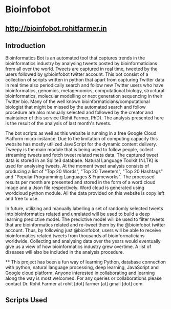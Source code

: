 # Bioinfobot
## http://bioinfobot.rohitfarmer.in

## Introduction

Bioinformatics Bot is an automated tool that captures trends in the bioinformatics industry by analysing tweets posted by bioinformaticians from all over the world. Tweets are captured in real time, tweeted by the users followed by @bioinfobot twitter account. This bot consist of a collection of scripts written in python that apart from capturing Twitter data in real time also periodically search and follow new Twitter users who have bioinformatics, genomics, metagenomics, computational biology, structural bioinformatics, molecular modelling or next generation sequencing in their Twitter bio. Many of the well known bioinformaticians/computational biologist that might be missed by the automated search and follow procedure are also manually selected and followed by the creator and maintainer of this service (Rohit Farmer, PhD). The analysis presented here is the result of the analysis of last month's tweets.

The bot scripts as well as this website is running in a free Google Cloud Platform micro instance. Due to the limitation of computing capacity this website has mostly utilized JavaScript for the dynamic content delivery. Tweepy is the main module that is being used to follow people, collect streaming tweets and fetch tweet related meta data. The captured tweet data is stored in an Sqlite3 database. Natural Language Toolkit (NLTK) is used for analysing tweets. At the moment tweet analysis consists of producing a list of "Top 20 Words", "Top 20 Tweeters", "Top 20 Hashtags" and "Popular Programming Languages & Frameworks". The processed results per month are presented and stored in the form of a word cloud image and a Json file respectively. Word cloud is generated using wordcloud python module. All the data provided on this website is copy left and free to use.

In future, utilizing and manually labelling a set of randomly selected tweets into bioinformatics related and unrelated will be used to build a deep learning predictive model. The predictive model will be used to filter tweets that are bioinformatics related and re-tweet them by the @bioinfobot twitter account. Thus, by following just @bioinfobot, users will be able to receive bioinformatics related tweets from thousands of bioinformaticians worldwide. Collecting and analysing data over the years would eventually give us a view of how bioinformatics industry grew overtime. A list of diseases will also be included in the analysis procedure.

** This project has been a fun way of learning Python, database connection with python, natural language processing, deep learning, JavaScript and Google cloud platform. Anyone interested in collaborating and learning along the way is most welcomed. For any queries or collaborations please contact Dr. Rohit Farmer at rohit [dot] farmer [at] gmail [dot] com.

## Scripts Used
